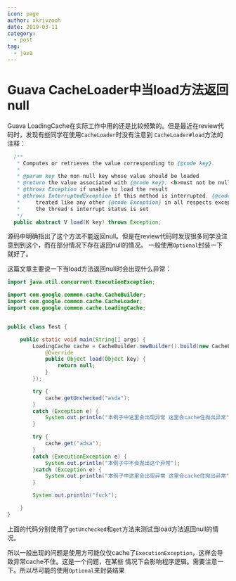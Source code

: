 ```yaml
---
icon: page
author: xkrivzooh
date: 2019-03-11
category:
  - post
tag:
  - java
---
```


# Guava CacheLoader中当load方法返回null

Guava LoadingCache在实际工作中用的还是比较频繁的。但是最近在review代码时，发现有些同学在使用`CacheLoader`时没有注意到
`CacheLoader#load`方法的注释：

```java
  /**
   * Computes or retrieves the value corresponding to {@code key}.
   *
   * @param key the non-null key whose value should be loaded
   * @return the value associated with {@code key}; <b>must not be null</b>
   * @throws Exception if unable to load the result
   * @throws InterruptedException if this method is interrupted. {@code InterruptedException} is
   *     treated like any other {@code Exception} in all respects except that, when it is caught,
   *     the thread's interrupt status is set
   */
  public abstract V load(K key) throws Exception;
```

源码中明确指出了这个方法不能返回null。但是在review代码时发现很多同学没注意到到这个，而在部分情况下存在返回null的情况。
一般使用`Optional`封装一下就好了。

这篇文章主要说一下当load方法返回null时会出现什么异常：

```java
import java.util.concurrent.ExecutionException;

import com.google.common.cache.CacheBuilder;
import com.google.common.cache.CacheLoader;
import com.google.common.cache.LoadingCache;


public class Test {

	public static void main(String[] args) {
		LoadingCache cache = CacheBuilder.newBuilder().build(new CacheLoader<Object, Object>() {
			@Override
			public Object load(Object key) {
				return null;
			}
		});

		try {
			cache.getUnchecked("asda");
		}
		catch (Exception e) {
			System.out.println("本例子中这里会出现异常 这里会cache住抛出异常");
		}

		try {
			cache.get("adsa");
		}
		catch (ExecutionException e) {
			System.out.println("本例子中不会抛出这个异常");
		}catch (Exception e) {
			System.out.println("本例子中这里会出现异常 这里会cache住抛出异常");
		}

		System.out.println("fuck");

	}
}
```

上面的代码分别使用了`getUnchecked`和`get`方法来测试当load方法返回null的情况。


所以一般出现的问题是使用方可能仅仅cache了`ExecutionException`，这样会导致异常cache不住。这是一个问题，在某些
情况下会影响程序逻辑。需要注意一下。所以尽可能的使用`Optional`来封装结果
